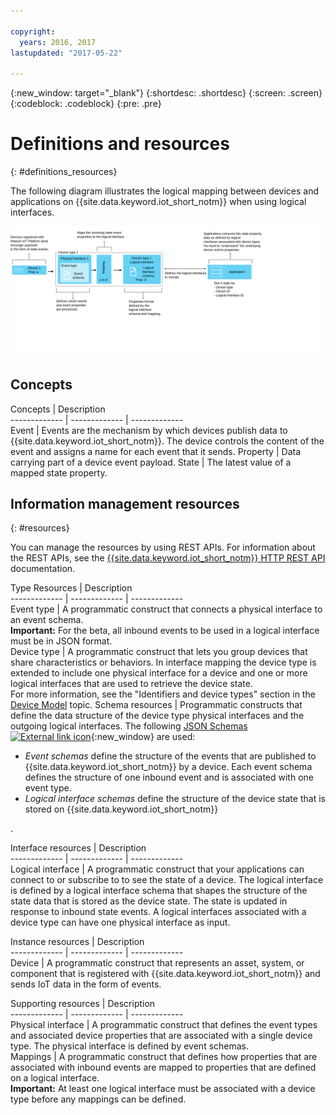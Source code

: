 ```yaml
---

copyright:
  years: 2016, 2017
lastupdated: "2017-05-22"

---
```


{:new_window: target="\_blank"}
{:shortdesc: .shortdesc}
{:screen: .screen}
{:codeblock: .codeblock}
{:pre: .pre}


# Definitions and resources
{: #definitions_resources}

The following diagram illustrates the logical mapping between devices and applications on {{site.data.keyword.iot_short_notm}} when using logical interfaces.

![The logical mapping between a device and an application on {{site.data.keyword.iot_short_notm}}.](images/ga_im_resources.svg "The mapping between devices, things, and applications on {{site.data.keyword.iot_short_notm}}")

## Concepts

Concepts                        | Description       
------------- | ------------- | -------------  
Event | Events are the mechanism by which devices publish data to {{site.data.keyword.iot_short_notm}}. The device controls the content of the event and assigns a name for each event that it sends.
Property | Data carrying part of a device event payload.
State | The latest value of a mapped state property.


## Information management resources
{: #resources}

You can manage the resources by using REST APIs. For information about the REST APIs, see the [{{site.data.keyword.iot_short_notm}} HTTP REST API](https://docs.internetofthings.ibmcloud.com/apis/swagger/v0002-beta/info-mgmt-beta.html) documentation.

Type Resources                        | Description       
------------- | ------------- | -------------  
Event type                         | A programmatic construct that connects a physical interface to an event schema. </br>**Important:** For the beta, all inbound events to be used in a logical interface must be in JSON format.   
Device type                         |  A programmatic construct that lets you group devices that share characteristics or behaviors. In interface mapping the device type is extended to include one physical interface for a device and one or more logical interfaces that are used to retrieve the device state. </br>For more information, see the "Identifiers and device types" section in the [Device Model](../reference/device_model.html#id_and_device_types) topic.
Schema resources                         |  Programmatic constructs that define the data structure of the device type physical interfaces and the outgoing logical interfaces. The following [JSON Schemas ![External link icon](../../../icons/launch-glyph.svg "External link icon")](http://json-schema.org/){:new_window} are used: <ul><li>*Event schemas* define the structure of the events that are published to {{site.data.keyword.iot_short_notm}} by a device. Each event schema defines the structure of one inbound event and is associated with one event type. <li>*Logical interface schemas* define the structure of the device state that is stored on {{site.data.keyword.iot_short_notm}}</ul>.

Interface resources                        | Description       
------------- | ------------- | -------------  
Logical interface | A programmatic construct that your applications can connect to or subscribe to to see the state of a device. The logical interface is defined by a logical interface schema that shapes the structure of the state data that is stored as the device state. The state is updated in response to inbound state events. A logical interfaces associated with a device type can have one physical interface as input.

Instance resources                        | Description       
------------- | ------------- | -------------  
Device                         | A programmatic construct that represents an asset, system, or component that is registered with {{site.data.keyword.iot_short_notm}} and sends IoT data in the form of events.  

Supporting resources                        | Description       
------------- | ------------- | -------------  
Physical interface                         | A programmatic construct that defines the event types and associated device properties that are associated with a single device type. The physical interface is defined by event schemas.   
Mappings                         | A programmatic construct that defines how properties that are associated with inbound events are mapped to properties that are defined on a logical interface. </br>**Important:** At least one logical interface must be associated with a device type before any mappings can be defined.
